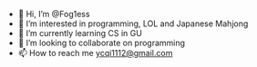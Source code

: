 - 👋 Hi, I’m @Fog1ess
- 👀 I’m interested in programming, LOL and Japanese Mahjong
- 🌱 I’m currently learning CS in GU
- 💞️ I’m looking to collaborate on programming
- 📫 How to reach me ycqi1112@gmail.com

<!---
Fog1ess/Fog1ess is a ✨ special ✨ repository because its `README.md` (this file) appears on your GitHub profile.
You can click the Preview link to take a look at your changes.
--->
